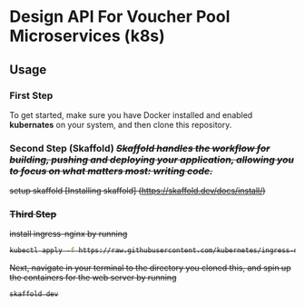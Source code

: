 # Design API For Voucher Pool Microservices (k8s)

## Usage

### First Step
To get started, make sure you have Docker installed and enabled <b>kubernates</b> on your system, and then clone this repository.

### Second Step (Skaffold) <i><s>Skaffold handles the workflow for building, pushing and deploying your application, allowing you to focus on what matters most: writing code. <s></i>

setup skaffold [Installing skaffold] (https://skaffold.dev/docs/install/)

### Third Step
install ingress-nginx by running 
```sh
kubectl apply -f https://raw.githubusercontent.com/kubernetes/ingress-nginx/controller-v1.4.0/deploy/static/provider/cloud/deploy.yaml
```

Next, navigate in your terminal to the directory you cloned this, and spin up the containers for the web server by running

```sh
skaffold dev
```
